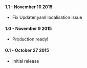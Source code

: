 #### 1.1 - November 10 2015
* Fix Updater.yaml localisation issue

#### 1.0 - November 9 2015
* Production ready!

#### 0.1 - October 27 2015
* Initial release
